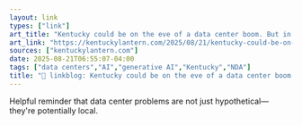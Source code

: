 ```yaml
---
layout: link
types: ["link"]
art_title: "Kentucky could be on the eve of a data center boom. But in Mason County details are sketchy. • Kentucky Lantern"
art_link: "https://kentuckylantern.com/2025/08/21/kentucky-could-be-on-the-eve-of-a-data-center-boom-but-in-mason-county-details-are-sketchy/"
sources: ["kentuckylantern.com"]
date: 2025-08-21T06:55:07-04:00
tags: ["data centers","AI","generative AI","Kentucky","NDA"]
title: "🔗 linkblog: Kentucky could be on the eve of a data center boom. But in Mason County details are sketchy. • Kentucky Lantern"
---
```

Helpful reminder that data center problems are not just hypothetical—they're potentially local.